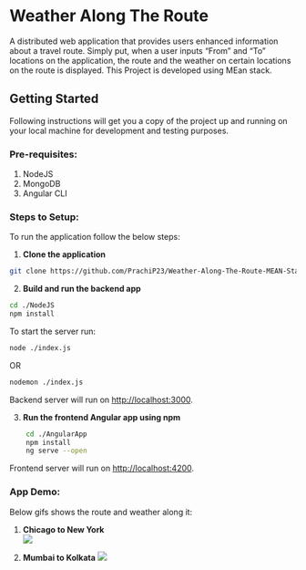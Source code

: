 # Weather Along The Route
A distributed web application that provides users enhanced information about a travel route. Simply put, when a user inputs “From” and “To” locations on the application, the route and the weather on certain locations on the route is displayed. This Project is developed using MEan stack.

## Getting Started
Following instructions will get you a copy of the project up and running on your local machine for development and testing purposes.

### Pre-requisites:
1. NodeJS
2. MongoDB
3. Angular CLI

### Steps to Setup:
To run the application follow the below steps:
1. **Clone the application**  
```bash
git clone https://github.com/PrachiP23/Weather-Along-The-Route-MEAN-Stack.git
```

2. **Build and run the backend app**  
```bash
cd ./NodeJS
npm install
```
To start the server run:
```bash
node ./index.js
```
OR
```bash
nodemon ./index.js
```
Backend server will run on <http://localhost:3000>.

3. **Run the frontend Angular app using npm**  
```bash
	cd ./AngularApp
	npm install
	ng serve --open
```
Frontend server will run on <http://localhost:4200>.

### App Demo:
Below gifs shows the route and weather along it:  

1. **Chicago to New York**  
![](gifs/route1.gif)  

2. **Mumbai to Kolkata**
![](gifs/route2.gif)
